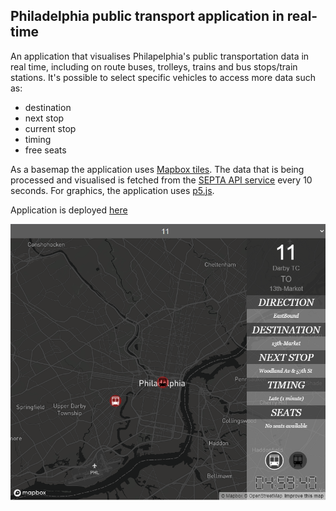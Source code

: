 ## Philadelphia public transport application in real-time

An application that visualises Philapelphia's public transportation data in real time, including on route buses, trolleys, trains and bus stops/train stations.
It's possible to select specific vehicles to access more data such as:
- destination
- next stop
- current stop
- timing
- free seats

As a basemap the application uses [Mapbox tiles](https://www.mapbox.com/).
The data that is being processed and visualised is fetched from the [SEPTA API service](http://www3.septa.org/api/) every 10 seconds.
For graphics, the application uses [p5.js](https://p5js.org/).

Application is deployed [here](https://philadelphia-live-transit.herokuapp.com/)

![Snipshot of the application](philly-snip.PNG "Snipshot of the application")

